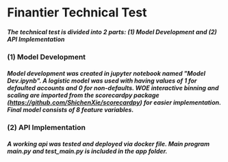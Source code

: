 # Finantier Technical Test
##### The technical test is divided into 2 parts: (1) Model Development and (2) API Implementation

### (1) Model Development
##### Model development was created in jupyter notebook named "Model Dev.ipynb". A logistic model was used with having values of 1 for defaulted accounts and 0 for non-defaults. WOE interactive binning and scaling are imported from the scorecardpy package (<https://github.com/ShichenXie/scorecardpy>) for easier implementation. Final model consists of 8 feature variables.

### (2) API Implementation
##### A working api was tested and deployed via docker file. Main program **main.py** and **test_main.py** is included in the *app* folder.


